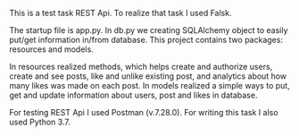 This is a test task REST Api.
To realize that task I used Falsk.

The startup file is app.py. 
In db.py we creating SQLAlchemy object to easily put/get information in/from database.
This project contains two packages: resources and models.

In resources realized methods, which helps create and authorize users, create and see posts, like and unlike existing post, and analytics about how many likes was made on each post.
In models realized a simple ways to put, get and update information about users, post and likes in database.

For testing REST Api I used Postman (v.7.28.0).
For writing this task I also used Python 3.7.
